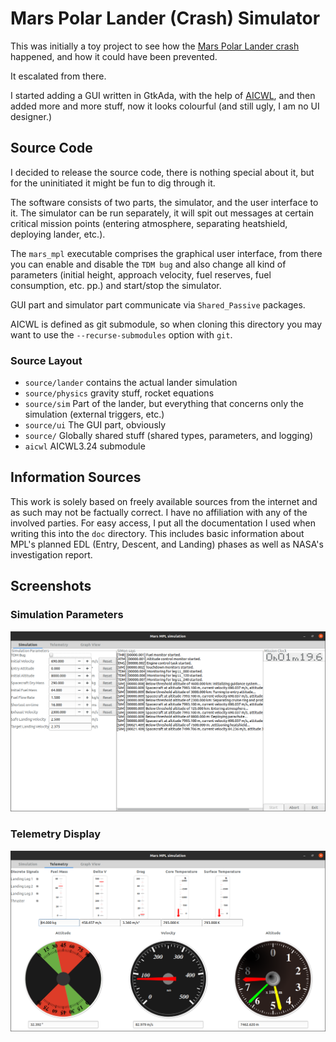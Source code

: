 # Mars Polar Lander (Crash) Simulator

This was initially a toy project to see how the
[Mars Polar Lander crash](https://en.wikipedia.org/wiki/Mars_Polar_Lander#Loss_of_communications)
happened, and how it could have been prevented.

It escalated from there.

I started adding a GUI written in GtkAda, with the help of
[AICWL](http://dmitry-kazakov.de/ada/aicwl.htm), and then added more and more
stuff, now it looks colourful (and still ugly, I am no UI designer.)

## Source Code

I decided to release the source code, there is nothing special about it, but
for the uninitiated it might be fun to dig through it.

The software consists of two parts, the simulator, and the user interface to it.
The simulator can be run separately, it will spit out messages at certain
critical mission points (entering atmosphere, separating heatshield, deploying
lander, etc.).

The `mars_mpl` executable comprises the graphical user interface, from there
you can enable and disable the `TDM bug` and also change all kind of parameters
(initial height, approach velocity, fuel reserves, fuel consumption, etc. pp.)
and start/stop the simulator.

GUI part and simulator part communicate via `Shared_Passive` packages.

AICWL is defined as git submodule, so when cloning this directory you may want
to use the `--recurse-submodules` option with `git`.

### Source Layout

* `source/lander` contains the actual lander simulation
* `source/physics` gravity stuff, rocket equations
* `source/sim` Part of the lander, but everything that concerns only the simulation (external triggers, etc.)
* `source/ui` The GUI part, obviously
* `source/` Globally shared stuff (shared types, parameters, and logging)
* `aicwl` AICWL3.24 submodule

## Information Sources

This work is solely based on freely available sources from the internet and as
such may not be factually correct. I have no affiliation with any of the
involved parties. For easy access, I put all the documentation I used when
writing this into the `doc` directory. This includes basic information about MPL's
planned EDL (Entry, Descent, and Landing) phases as well as NASA's investigation
report.

## Screenshots

### Simulation Parameters
![Simulator Parameters](doc/mars_mpl-simulation.png)

### Telemetry Display
![Telemetry Page](doc/mars_mpl-telemetry.png)
